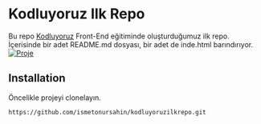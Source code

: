 # Kodluyoruz Ilk Repo
Bu repo [Kodluyoruz](https://www.kodluyoruz.org) Front-End eğitiminde oluşturduğumuz ilk repo. İçerisinde bir adet README.md dosyası, bir adet de inde.html barındırıyor. 
[![Proje](https://r.resimlink.com/b0zB5f.png)](https://resimlink.com/b0zB5f)

## Installation
  Öncelikle projeyi clonelayın.
``` 
https://github.com/ismetonursahin/kodluyoruzilkrepo.git
``` 


  
